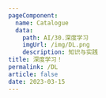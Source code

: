 ```yaml
---
pageComponent: 
  name: Catalogue
  data: 
    path: AI/30.深度学习
    imgUrl: /img/DL.png
    description: 知识与实践
title: 深度学习！
permalink: /DL
article: false
date: 2023-03-15 
---
```


